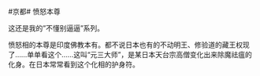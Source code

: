 #京都# 愤怒本尊

这还是我的”不懂别逼逼”系列。

愤怒相的本尊是印度佛教本有。都不说日本也有的不动明王、修验道的藏王权现了……单单看这个……这叫“元三大师”，是某日本天台宗高僧变化出来除魔祛瘟的化身。在日本常常看到这个化相的护身符。
